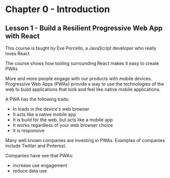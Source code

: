 # Chapter 0 - Introduction
## Lesson 1 - Build a Resilient Progressive Web App with React

This course is taught by Eve Porcello, a JavaScript developer who really loves React.

The course shows how tooling surrounding React makes it easy to create PWAs

More and more people engage with our products with mobile devices.<br>
Progressive Web Apps (PWAs) provide a way to use the technologies of the web to build applications that look and feel like native mobile applications.

A PWA has the following traits:
- In loads in the device's web browser
- It acts like a native mobile app
- It is build for the web, but acts like a mobile app
- It works regardless of your web browser choice
- It is responsive

Many well known companies are investing in PWAs. Examples of companies include Twitter and Pinterest.

Companies have see that PWAs:
- increase use engagement
- reduce data use
